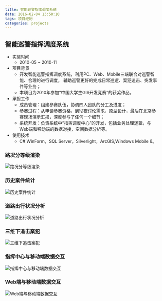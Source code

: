 ```yaml
---
title: 智能巡警指挥调度系统
date: 2016-02-04 13:50:10
tags: 项目经历
categories: projects
---
```


## 智能巡警指挥调度系统 
* 实施时间
	* 2010-05 ~ 2010-11
* 项目背景
	* 开发智能巡警指挥调度系统，利用PC、Web、Mobile三端联合对巡警智能、合理的进行调度， 辅助巡警更好的完成日常巡逻、案犯追击、突发事件等业务；
	* 本项目为2010年参加“中国大学生GIS开发竞赛”的获奖作品。
* 承担工作
	* 成员管理：组建参赛队伍，协调四人团队的分工及进度；
	* 参赛过程：从申请参赛资格，到彻夜讨论需求，原型设计，最后在北京参赛现场演示汇报，深度参与了任何一个细节；
	* 系统开发：负责系统中“指挥调度中心”的开发，包括业务处理逻辑，与Web端和移动端的数据对接，空间数据分析等。
* 使用技术
	* C# WinForm，SQL Server，Silverlight，ArcGIS,Windows Mobile 6。

### 路况分等级渲染
![路况分等级渲染](http://7xlak7.com1.z0.glb.clouddn.com/blog%2Fimages%2Fprojects%2Fesri%2Froad.jpg)

### 历史案件统计
![历史案件统计](http://7xlak7.com1.z0.glb.clouddn.com/blog%2Fimages%2Fprojects%2Fesri%2Fstatistic.jpg)

### 道路出行状况分析
![道路出行状况分析](http://7xlak7.com1.z0.glb.clouddn.com/blog%2Fimages%2Fprojects%2Fesri%2Fbuffer.jpg)

### 三维下追击案犯
![三维下追击案犯](http://7xlak7.com1.z0.glb.clouddn.com/blog%2Fimages%2Fprojects%2Fesri%2Fescape.jpg)

### 指挥中心与移动端数据交互
![指挥中心与移动端数据交互](http://7xlak7.com1.z0.glb.clouddn.com/blog%2Fimages%2Fprojects%2Fesri%2Faeam.jpg)

### Web端与移动端数据交互
![Web端与移动端数据交互](http://7xlak7.com1.z0.glb.clouddn.com/blog%2Fimages%2Fprojects%2Fesri%2Fasam.jpg)

